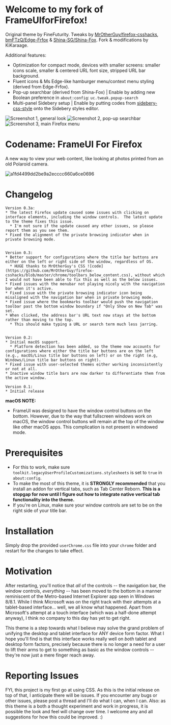 # Welcome to my fork of FrameUIforFirefox!
Original theme by FineFuturity. Tweaks by [MrOtherGuy/firefox-csshacks](https://mrotherguy.github.io/firefox-csshacks/), [bmFTzQ/Edge-Frfox](https://github.com/bmFtZQ/edge-frfox) & [Shina-SG/Shina-Fox](https://github.com/Shina-SG/Shina-Fox). Fork & modifications by KiKaraage.

Additional features:
* Optimization for compact mode, devices with smaller screens: smaller icons scale, smaller & centered URL font size, stripped URL bar background.
* Fluent icons & Ms Edge-like hamburger menu/context menu styling (derived from Edge-Frfox).
* Pop-up searchbar (derived from Shina-Fox) | Enable by adding new Boolean preference in `about:config`: `uc.tweak.popup-search`
* Multi-panel Sidebery setup | Enable by putting codes from [sidebery-css-style](https://github.com/KiKaraage/ArcWTF/blob/main/sidebery-css-style) onto the Sidebery styles editor.

![Screenshot 1, general look](https://github.com/KiKaraage/FrameUIforFirefox/assets/10529881/42e42d1f-8830-442a-8e64-b725cd6da508)
![Screenshot 2, pop-up searchbar](https://github.com/KiKaraage/FrameUIforFirefox/assets/10529881/9f35fee2-a9b4-477c-9747-8d01d3978eb5)
![Screenshot 3, main Firefox menu](https://github.com/KiKaraage/FrameUIforFirefox/assets/10529881/928fbe4c-573f-45ba-bb20-a6d514742b13)


# Codename: FrameUI For Firefox
A new way to view your web content, like looking at photos printed from an old Polaroid camera.

![a1fd4499dd2be9a2ecccc660a6ce0696](https://github.com/FineFuturity/FrameUIForFirefox/assets/19298107/75c5a475-d440-4481-a002-9cdb754155ed)

# Changelog
```
Version 0.3a:
* The latest Firefox update caused some issues with clicking on interface elements, including the window controls.  The latest update to the theme fixes this issue.
  * I'm not sure if the update caused any other issues, so please report them as you see them.  
* Fixed the alignment of the private browsing indicator when in private browsing mode.
 

Version 0.3:
* Better support for configurations where the title bar buttons are either on the left or right side of the window, regardless of OS.
  * HUGE thanks to MrOtherGuy's CSS ![code](https://github.com/MrOtherGuy/firefox-csshacks/blob/master/chrome/toolbars_below_content.css), without which I would not have been able to fix this as well as the below issues.
* Fixed issues with the menubar not playing nicely with the navigation bar when it's active.
* Fixed issue with the private browsing indicator icon being misaligned with the navigation bar when in private browsing mode.
* Fixed issue where the bookmarks toolbar would push the navigation toolbar past the bottom window boundary if "Only Show on New Tab" was set.
* When clicked, the address bar's URL text now stays at the bottom rather than moving to the top.
  * This should make typing a URL or search term much less jarring.


Version 0.2:
* Initial macOS support.
  * Platform detection has been added, so the theme now accounts for configurations where either the title bar buttons are on the left (e.g., macOS/Linux title bar buttons on left) or on the right (e.g, Windows/Linux title bar buttons on right).
* Fixed issue with user-selected themes either working inconsistently or not at all.
* Inactive window title bars are now darker to differentiate them from the active window.
 
Version 0.1:
* Initial release
```


**macOS NOTE:**
* FrameUI was designed to have the window control buttons on the bottom. However, due to the way that fullscreen windows work on macOS, the window control buttons will remain at the top of the window like other macOS apps. This complication is not present in windowed mode.

# Prerequisites
* For this to work, make sure `toolkit.legacyUserProfileCustomizations.stylesheets` is set to `true` in `about:config`.
* To make the most of this theme, it is **STRONGLY recommended** that you install an addon for vertical tabs, such as Tab Center Reborn.  **This is a stopgap for now until I figure out how to integrate native vertical tab functionality into the theme.**
* If you're on Linux, make sure your window controls are set to be on the right side of your title bar.

# Installation

Simply drop the provided `userChrome.css` file into your `chrome` folder and restart for the changes to take effect.

# Motivation
After restarting, you'll notice that *all* of the controls -- the navigation bar, the window controls, *everything* -- has been moved to the bottom in a manner reminiscent of the Metro-based Internet Explorer app seen in Windows 8/8.1.  While I think Microsoft was on the right track with their attempts at a tablet-based interface... well, we all know what happened.  Apart from Microsoft's attempt at a touch interface (which was a half-done attempt anyway), I think no company to this day has yet to get right.

This theme is a step towards what I believe may solve the grand problem of unifying the desktop and tablet interface for ANY device form factor.  What I hope you'll find is that this interface works really well on *both* tablet and desktop form factors, precisely because there is no longer a need for a user to lift their arms to get to something as basic as the window controls -- they're now just a mere finger reach away.  

# Reporting Issues
FYI, this project is my first go at using CSS.  As this is the initial release on top of that, I anticipate there will be issues.  If you encounter any bugs or other issues, please post a thread and I'll do what I can, when I can. Also: as this theme is a both a thought experiment and work in progress, it is possible the look and feel will change over time.  I welcome any and all suggestions for how this could be improved.  :)
